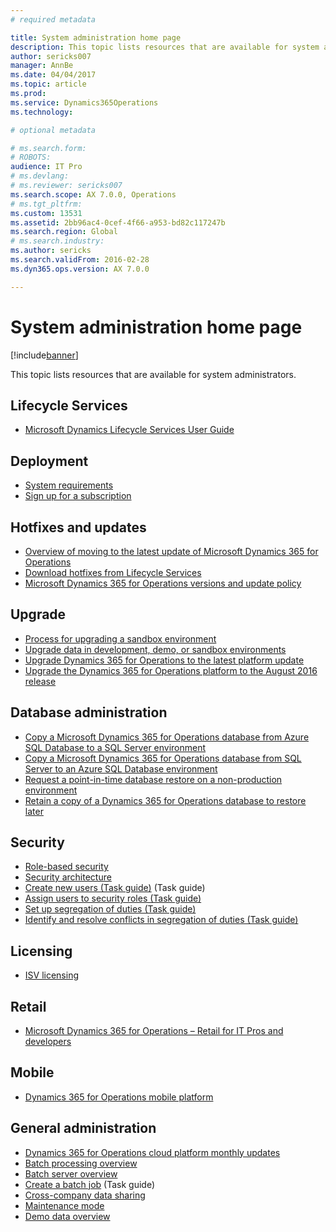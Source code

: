 ```yaml
---
# required metadata

title: System administration home page
description: This topic lists resources that are available for system administrators.
author: sericks007
manager: AnnBe
ms.date: 04/04/2017
ms.topic: article
ms.prod: 
ms.service: Dynamics365Operations
ms.technology: 

# optional metadata

# ms.search.form: 
# ROBOTS: 
audience: IT Pro
# ms.devlang: 
# ms.reviewer: sericks007
ms.search.scope: AX 7.0.0, Operations
# ms.tgt_pltfrm: 
ms.custom: 13531
ms.assetid: 2bb96ac4-0cef-4f66-a953-bd82c117247b
ms.search.region: Global
# ms.search.industry: 
ms.author: sericks
ms.search.validFrom: 2016-02-28
ms.dyn365.ops.version: AX 7.0.0

---
```


# System administration home page

[!include[banner](../includes/banner.md)]


This topic lists resources that are available for system administrators.

Lifecycle Services
------------------

-   [Microsoft Dynamics Lifecycle Services User Guide](../lifecycle-services/lcs-user-guide.md)

## Deployment
-   [System requirements](../get-started/system-requirements.md)
-   [Sign up for a subscription](../dev-tools/sign-up-preview-subscription.md)

## Hotfixes and updates
-   [Overview of moving to the latest update of Microsoft Dynamics 365 for Operations](../migration-upgrade/upgrade-latest-update.md)
-   [Download hotfixes from Lifecycle Services](../migration-upgrade/download-hotfix-lcs.md)
-   [Microsoft Dynamics 365 for Operations versions and update policy](../migration-upgrade/versions-update-policy.md)

## Upgrade
-   [Process for upgrading a sandbox environment](../migration-upgrade/upgrade-sandbox-environment.md)
-   [Upgrade data in development, demo, or sandbox environments](../migration-upgrade/upgrade-data-to-latest-update.md)
-   [Upgrade Dynamics 365 for Operations to the latest platform update](../migration-upgrade/upgrade-latest-platform-update.md)
-   [Upgrade the Dynamics 365 for Operations platform to the August 2016 release](../migration-upgrade/update-platform-each-release.md)

## Database administration
-   [Copy a Microsoft Dynamics 365 for Operations database from Azure SQL Database to a SQL Server environment](../database/copy-database-from-azure-sql-to-sql-server.md)
-   [Copy a Microsoft Dynamics 365 for Operations database from SQL Server to an Azure SQL Database environment](../database/copy-database-from-sql-server-to-azure-sql.md)
-   [Request a point-in-time database restore on a non-production environment](../database/request-point-in-time-restore.md)
-   [Retain a copy of a Dynamics 365 for Operations database to restore later](../database/copy-operations-database.md)

## Security
-   [Role-based security](role-based-security.md)
-   [Security architecture](security-architecture.md)
-   [Create new users (Task guide)](http://ax.help.dynamics.com/en/wiki/create-new-users/) (Task guide)
-   [Assign users to security roles (Task guide)](http://ax.help.dynamics.com/en/wiki/assign-users-to-security-roles/)
-   [Set up segregation of duties (Task guide)](http://ax.help.dynamics.com/en/wiki/set-up-segregation-of-duties/)
-   [Identify and resolve conflicts in segregation of duties (Task guide)](http://ax.help.dynamics.com/en/wiki/identify-and-resolve-conflicts-in-segregation-of-duties/)

## Licensing
-   [ISV licensing](../dev-tools/isv-licensing.md)

## Retail
-   [Microsoft Dynamics 365 for Operations – Retail for IT Pros and developers](/dynamics365/operations/retail/dev-itpro/dev-retail-home-page.md)

## Mobile
-   [Dynamics 365 for Operations mobile platform](../mobile-apps/mobile-platform.md)

## General administration
-   [Dynamics 365 for Operations cloud platform monthly updates](faq-platform-monthly-update.md)
-   [Batch processing overview](batch-processing-overview.md)
-   [Batch server overview](batch-server-overview.md)
-   [Create a batch job](http://ax.help.dynamics.com/en/wiki/create-a-batch-job/) (Task guide)
-   [Cross-company data sharing](/dynamics365/operations/financials/cross-company-data-sharing)
-   [Maintenance mode](maintenance-mode.md)
-   [Demo data overview](../get-started/demo-data.md)






